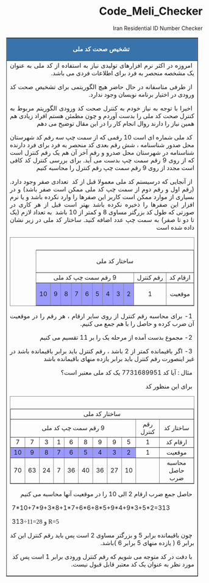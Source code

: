 # Code_Meli_Checker
Iran Residential ID Number Checker
<html dir="rtl">

<head>
<meta name="keywords" content="تشخیص صحت کد ملی, کد ملی , الگوریتم تشخیص ">
<meta name="description" content="تشخیص صحت کد ملی- کد ملی - الگوریتم تشخیص ">
<link rel="stylesheet" type="text/css" href="../../stylesheet/mystyles.css">

</head>

<body>

<div align="center">
  
  <table border="1" DIR=rtl cellpadding="0" cellspacing="1" style="border-collapse: collapse; text-align: justify; direction: rtl; text-indent: 5; margin-left: 15; margin-right: 12" width="750" dir="rtl" id="table5">
    <tr>
      <td bgcolor="#3973AC" height="52">
      <p style="text-align: center"><font color="#FFFFFF"><b><span lang="fa">تشخیص صحت کد ملی</span></b></font></td>
    </tr>
    <tr>
      <td height="52">
      <span lang="fa">امروزه در اکثر نرم افزارهای تولیدی نیاز به استفاده از کد ملی 
به عنوان یک مشخصه منحصر به فرد برای اطلاعات فردی می باشد.</span><p><span lang="fa">از طرفی متاسفانه در حال حاضر هیچ الگوریتمی برای تشخیص صحت کد 
ورودی در اختیار برنامه نویسان وجود ندارد.</span></p>
<p><span lang="fa">اخیرا با توجه به نیاز خودم به کنترل صحت کد ورودی الگوریتم 
مربوط به کنترل صحت کد ملی را بدست آوردم و چون مطمئن هستم افراد زیادی هم همین نیاز 
را دارند روال انجام کار را در این مقال توضیح می دهم</span></p>
<p>کد ملی شماره ای است 10 رقمی که از سمت چپ سه رقم کد شهرستان محل صدور شناسنامه ، 
شش رقم بعدی کد منحصر به فرد برای فرد دارنده شناسنامه در شهرستان محل صدرو و رقم آخر آن هم یک رقم کنترل است که 
از روی 9 رقم سمت چپ بدست می آید. برای بررسی کنترل کد کافی است مجدد از روی 9 رقم 
سمت چپ رقم کنترل را محاسبه کنیم</p>
<p><span lang="fa">از آنجایی که درسیستم کد ملی معمولا قبل از کد&nbsp; تعدادی صفر 
وجود دارد.(رقم اول و رقم دوم از سمت چپ کد ملی ممکن است صفر باشد) و در بسیاری از 
موارد ممکن است کاربر این صفرها را وارد نکرده باشد و یا نرم افزار این صفرها را 
ذخیره نکرده باشد بهتر است قبل از هر کاری در صورتی که طول کد بزرگتر مساوی 8 و 
کمتر از 10 باشد&nbsp; به تعداد لازم (یک تا دو تا صفر) به سمت چپ عدد اضافه کنید. 
ساختار کد ملی در زیر نشان داده شده است</span></p>
<div align="center">
	<table border="1" width="300" dir="rtl" style="border-collapse: collapse" bordercolor="#808080">
		<tr>
			<td colspan="11" align="center" style="text-align: center">
			<p style="text-align: center">ساختار کد ملی</td>
		</tr>
		<tr>
			<td align="center" style="text-align: center">ارقام کد</td>
			<td align="center" style="text-align: center">رقم کنترل</td>
			<td colspan="9" align="center" style="text-align: center">9 رقم سمت چپ کد ملی</td>
		</tr>
		<tr>
			<td align="center" style="text-align: center">موقعیت</td>
			<td align="center" style="text-align: center">
			<p style="text-align: center">1</td>
			<td align="center" style="text-align: center" bgcolor="#9999FF">2</td>
			<td align="center" style="text-align: center" bgcolor="#9999FF">3</td>
			<td align="center" style="text-align: center" bgcolor="#9999FF">4</td>
			<td align="center" style="text-align: center" bgcolor="#9999FF">5</td>
			<td align="center" style="text-align: center" bgcolor="#9999FF">6</td>
			<td align="center" style="text-align: center" bgcolor="#9999FF">7</td>
			<td align="center" style="text-align: center" bgcolor="#9999FF">8</td>
			<td align="center" style="text-align: center" bgcolor="#9999FF">9</td>
			<td align="center" style="text-align: center" bgcolor="#9999FF">10</td>
		</tr>
		<caption>&nbsp;</caption>
	</table>
</div>
<p>1- برای محاسبه رقم کنترل از روی سایر ارقام ، هر رقم را در موقعیت آن ضرب کرده 
و حاصل را با هم جمع می کنیم.</p>
<p>2- مجموع بدست آمده از مرحله یک را بر 11 تقسیم می کنیم</p>
<p>3- اگر باقیمانده کمتر از 2 باشد ، رقم کنترل باید برابر باقیمانده باشد در غیر 
اینصورت رقم کنترل باید برابر یازده منهای باقیمانده باشد</p>
<p>مثال : آیا کد 7731689951 یک کد ملی معتبر است؟</p>
<p>برای این منظور کد</p>
<div align="center">
	<table border="1" width="427" dir="rtl" style="border-collapse: collapse" bordercolor="#808080">
		<tr>
			<td colspan="11" align="center" style="text-align: center">ساختار کد ملی</td>
		</tr>
		<tr>
			<td align="center" style="text-align: center">ساختار کد</td>
			<td align="center" style="text-align: center">رقم کنترل</td>
			<td colspan="9" align="center" style="text-align: center">9 رقم سمت چپ کد ملی</td>
		</tr>
		<tr>
			<td align="center" style="text-align: center">ارقام کد</td>
			<td align="center" style="text-align: center">1</td>
			<td align="center" style="text-align: center">5</td>
			<td align="center" style="text-align: center">9</td>
			<td align="center" style="text-align: center">9</td>
			<td align="center" style="text-align: center">8</td>
			<td align="center" style="text-align: center">6</td>
			<td align="center" style="text-align: center">1</td>
			<td align="center" style="text-align: center">3</td>
			<td align="center" style="text-align: center">7</td>
			<td align="center" style="text-align: center">7</td>
		</tr>
		<tr>
			<td align="center" style="text-align: center">موقعیت</td>
			<td align="center" style="text-align: center">1</td>
			<td align="center" style="text-align: center" bgcolor="#9999FF">2</td>
			<td align="center" style="text-align: center" bgcolor="#9999FF">3</td>
			<td align="center" style="text-align: center" bgcolor="#9999FF">4</td>
			<td align="center" style="text-align: center" bgcolor="#9999FF">5</td>
			<td align="center" style="text-align: center" bgcolor="#9999FF">6</td>
			<td align="center" style="text-align: center" bgcolor="#9999FF">7</td>
			<td align="center" style="text-align: center" bgcolor="#9999FF">8</td>
			<td align="center" style="text-align: center" bgcolor="#9999FF">9</td>
			<td align="center" style="text-align: center" bgcolor="#9999FF">10</td>
		</tr>
		<tr>
			<td align="center" style="text-align: center">محاسبه حاصل ضرب</td>
			<td align="center" style="text-align: center">&nbsp;</td>
			<td align="center" style="text-align: center">10</td>
			<td align="center" style="text-align: center">27</td>
			<td align="center" style="text-align: center">36</td>
			<td align="center" style="text-align: center">40</td>
			<td align="center" style="text-align: center">36</td>
			<td align="center" style="text-align: center">7</td>
			<td align="center" style="text-align: center">24</td>
			<td align="center" style="text-align: center">63</td>
			<td align="center" style="text-align: center">70</td>
		</tr>
		<caption>&nbsp;</caption>
	</table>
	<p align="right">حاصل<span lang="en-us"> </span>جمع ضرب ارقام 2 الی 10 را در موقعیت آنها محاسبه می کنیم</p>
	<p align="left" dir="ltr">7*10+7*9+3*8+1*7+6*6+8*5+9*4+9*3+5*2=313</p>
	<p align="left" dir="ltr">313<font face="Times New Roman"><span lang="en">÷</span>11=28 
	و <span lang="en-us">R=5</span></font></p>
	<p align="right">چون باقیمانده برابر 5 و بزرگتر مساوی 2 است پس باید رقم 
	کنترل این کد برابر 6 ( یازده منهای 5 برابر 6 
	)باشد. </p>
	<p align="right">با دقت در کد متوجه می شویم که رقم کنترل ورودی برابر 1 است 
	پس کد مورد نظر به عنوان یک کد معتبر قابل قبول نیست<span lang="en-us">.</span></p>

  </table>
</div>
<p>&nbsp;</p>
<div align="center">
	<p align="right">&nbsp;</p>
	<p>&nbsp;</div>

</body>

</html>
